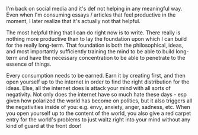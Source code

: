 I'm back on social media and it's def not helping in any meaningful way.
Even when I'm consuming essays / articles that feel productive in the moment, I later realize that it's actually not that helpful.

The most helpful thing that I can do right now is to write. There really is nothing more productive than to lay the foundation upon which I can build for the really long-term. That foundation is both the philosophical, ideas, and most importantly sufficiently training the mind to be able to build long-term and have the necessary concentration to be able to penetrate to the essence of things.

Every consumption needs to be earned. Earn it by creating first, and then open yourself up to the internet in order to find the right distribution for the ideas. Else, all the internet does is attack your mind with all sorts of negativity. Not only does the internet have so much hate these days - esp given how polarized the world has become on politics, but it also triggers all the negativities inside of you: e.g. envy, anxiety, anger, sadness, etc. When you open yourself up to the content of the world, you also give a red carpet entry for the world's problems to just waltz right into your mind without any kind of guard at the front door!